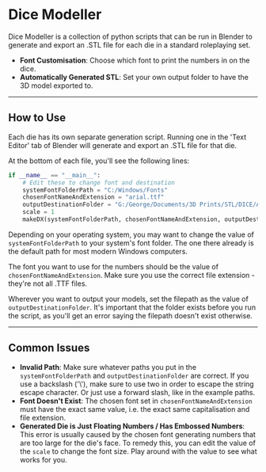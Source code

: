 <!-- markdownlint-disable MD033 --> 
 # 
  
 <p align="center"><h1>Dice Modeller</h1></p> 
  
 <!-- markdownlint-enable MD033 --> 
  
 Dice Modeller is a collection of python scripts that can be run in Blender to generate and export an .STL file for each die in a standard roleplaying set. 
  
 - **Font Customisation**: Choose which font to print the numbers in on the dice.
 - **Automatically Generated STL**: Set your own output folder to have the 3D model exported to.
  
 ----- 
  
 ## How to Use 
  
 Each die has its own separate generation script. Running one in the 'Text Editor' tab of Blender will generate and export an .STL file for that die.

At the bottom of each file, you'll see the following lines:

```python
if __name__ == "__main__": 
    # Edit these to change font and destination
    systemFontFolderPath = "C:/Windows/Fonts" 
    chosenFontNameAndExtension = "arial.ttf" 
    outputDestinationFolder = "G:/George/Documents/3D Prints/STL/DICE/Auto-Generated"
    scale = 1
    makeDX(systemFontFolderPath, chosenFontNameAndExtension, outputDestinationFolder)
```

Depending on your operating system, you may want to change the value of `systemFontFolderPath` to your system's font folder. The one there already is the default path for most modern Windows computers.

The font you want to use for the numbers should be the value of `chosenFontNameAndExtension`. Make sure you use the correct file extension - they're not all .TTF files.

Wherever you want to output your models, set the filepath as the value of `outputDestinationFolder`. It's important that the folder exists before you run the script, as you'll get an error saying the filepath doesn't exist otherwise.

----- 
 ## Common Issues
 
 - **Invalid Path**: Make sure whatever paths you put in the `systemFontFolderPath` and `outputDestinationFolder` are correct. If you use a backslash ('\\'), make sure to use two in order to escape the string escape character. Or just use a forward slash, like in the example paths.
 - **Font Doesn't Exist**: The chosen font set in `chosenFontNameAndExtension` must have the exact same value, i.e. the exact same capitalisation and file extension.
 - **Generated Die is Just Floating Numbers / Has Embossed Numbers**: This error is usually caused by the chosen font generating numbers that are too large for the die's face. To remedy this, you can edit the value of the `scale` to change the font size. Play around with the value to see what works for you.
